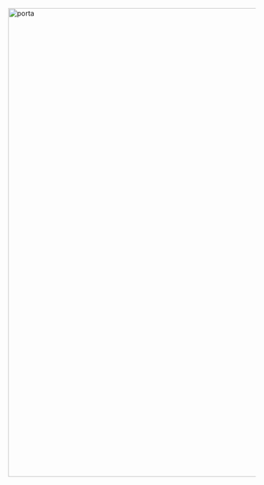 <img width="954" alt="porta" src="https://github.com/user-attachments/assets/92d2e483-f523-4e5b-8b48-afe3ddd3b226">

